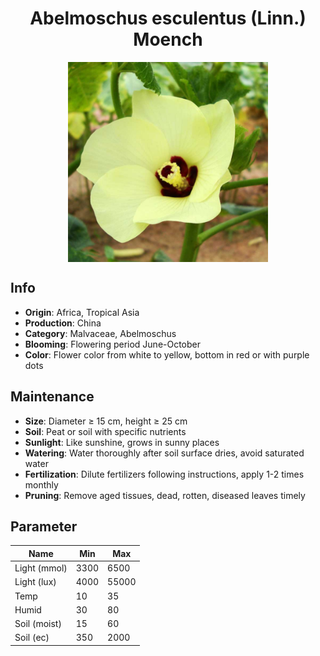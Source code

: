 <h1 align='center'>Abelmoschus esculentus (Linn.) Moench</h1>
<p align="center">
    <img 
        align='center'
        width='320'
        src="../images/abelmoschus esculentus linn moench.png" 
        alt='Abelmoschus esculentus (Linn.) Moench' />
</p>

## Info

 - **Origin**: Africa, Tropical Asia
 - **Production**: China
 - **Category**: Malvaceae, Abelmoschus
 - **Blooming**: Flowering period June-October
 - **Color**: Flower color from white to yellow, bottom in red or with purple dots

## Maintenance

 - **Size**: Diameter ≥ 15 cm, height ≥ 25 cm
 - **Soil**: Peat or soil with specific nutrients
 - **Sunlight**: Like sunshine, grows in sunny places
 - **Watering**: Water thoroughly after soil surface dries, avoid saturated water
 - **Fertilization**: Dilute fertilizers following instructions, apply 1-2 times monthly
 - **Pruning**: Remove aged tissues, dead, rotten, diseased leaves timely

## Parameter

| Name         | Min  | Max   |
|--------------|------|-------|
| Light (mmol) | 3300 | 6500  |
| Light (lux)  | 4000 | 55000 |
| Temp         | 10    | 35    |
| Humid        | 30   | 80    |
| Soil (moist) | 15   | 60    |
| Soil (ec)    | 350  | 2000  |